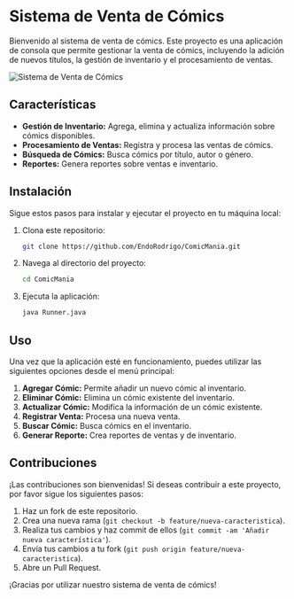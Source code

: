 # Sistema de Venta de Cómics

Bienvenido al sistema de venta de cómics. Este proyecto es una aplicación de consola que permite gestionar la venta de cómics, incluyendo la adición de nuevos títulos, la gestión de inventario y el procesamiento de ventas.

![Sistema de Venta de Cómics]([images/comic_store.png](https://github.com/EndoRodrigo/ComicMania/blob/master/src/manga.png))

## Características

- **Gestión de Inventario:** Agrega, elimina y actualiza información sobre cómics disponibles.
- **Procesamiento de Ventas:** Registra y procesa las ventas de cómics.
- **Búsqueda de Cómics:** Busca cómics por título, autor o género.
- **Reportes:** Genera reportes sobre ventas e inventario.

## Instalación

Sigue estos pasos para instalar y ejecutar el proyecto en tu máquina local:

1. Clona este repositorio:
    ```sh
    git clone https://github.com/EndoRodrigo/ComicMania.git
    ```

2. Navega al directorio del proyecto:
    ```sh
    cd ComicMania
    ```
4. Ejecuta la aplicación:
    ```sh
    java Runner.java
    ```

## Uso

Una vez que la aplicación esté en funcionamiento, puedes utilizar las siguientes opciones desde el menú principal:

1. **Agregar Cómic:** Permite añadir un nuevo cómic al inventario.
2. **Eliminar Cómic:** Elimina un cómic existente del inventario.
3. **Actualizar Cómic:** Modifica la información de un cómic existente.
4. **Registrar Venta:** Procesa una nueva venta.
5. **Buscar Cómic:** Busca cómics en el inventario.
6. **Generar Reporte:** Crea reportes de ventas y de inventario.

## Contribuciones

¡Las contribuciones son bienvenidas! Si deseas contribuir a este proyecto, por favor sigue los siguientes pasos:

1. Haz un fork de este repositorio.
2. Crea una nueva rama (`git checkout -b feature/nueva-caracteristica`).
3. Realiza tus cambios y haz commit de ellos (`git commit -am 'Añadir nueva característica'`).
4. Envía tus cambios a tu fork (`git push origin feature/nueva-caracteristica`).
5. Abre un Pull Request.

¡Gracias por utilizar nuestro sistema de venta de cómics!
